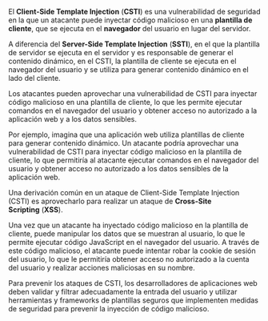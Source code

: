 El **Client-Side Template Injection** (**CSTI**) es una vulnerabilidad de seguridad en la que un atacante puede inyectar código malicioso en una **plantilla de cliente**, que se ejecuta en el **navegador** del usuario en lugar del servidor.

A diferencia del **Server-Side Template Injection** (**SSTI**), en el que la plantilla de servidor se ejecuta en el servidor y es responsable de generar el contenido dinámico, en el CSTI, la plantilla de cliente se ejecuta en el navegador del usuario y se utiliza para generar contenido dinámico en el lado del cliente.

Los atacantes pueden aprovechar una vulnerabilidad de CSTI para inyectar código malicioso en una plantilla de cliente, lo que les permite ejecutar comandos en el navegador del usuario y obtener acceso no autorizado a la aplicación web y a los datos sensibles.

Por ejemplo, imagina que una aplicación web utiliza plantillas de cliente para generar contenido dinámico. Un atacante podría aprovechar una vulnerabilidad de CSTI para inyectar código malicioso en la plantilla de cliente, lo que permitiría al atacante ejecutar comandos en el navegador del usuario y obtener acceso no autorizado a los datos sensibles de la aplicación web.

Una derivación común en un ataque de Client-Side Template Injection (CSTI) es aprovecharlo para realizar un ataque de **Cross-Site Scripting** (**XSS**).

Una vez que un atacante ha inyectado código malicioso en la plantilla de cliente, puede manipular los datos que se muestran al usuario, lo que le permite ejecutar código JavaScript en el navegador del usuario. A través de este código malicioso, el atacante puede intentar robar la cookie de sesión del usuario, lo que le permitiría obtener acceso no autorizado a la cuenta del usuario y realizar acciones maliciosas en su nombre.

Para prevenir los ataques de CSTI, los desarrolladores de aplicaciones web deben validar y filtrar adecuadamente la entrada del usuario y utilizar herramientas y frameworks de plantillas seguros que implementen medidas de seguridad para prevenir la inyección de código malicioso.
